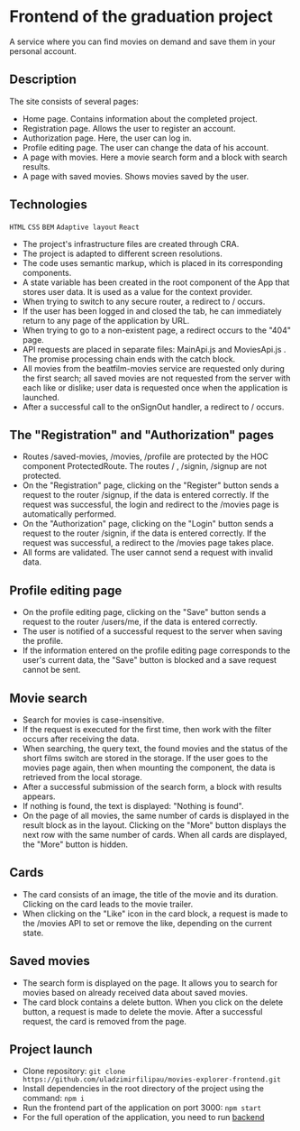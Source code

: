 # Frontend of the graduation project

A service where you can find movies on demand and save them in your personal account.

## Description
The site consists of several pages:
- Home page. Contains information about the completed project.
- Registration page. Allows the user to register an account.
- Authorization page. Here, the user can log in.
- Profile editing page. The user can change the data of his account.
- A page with movies. Here a movie search form and a block with search results.
- A page with saved movies. Shows movies saved by the user.

## Technologies
`HTML` `CSS` `BEM` `Adaptive layout` `React`

- The project's infrastructure files are created through CRA.
- The project is adapted to different screen resolutions.
- The code uses semantic markup, which is placed in its corresponding components.
- A state variable has been created in the root component of the App that stores user data. It is used as a value for the context provider.
- When trying to switch to any secure router, a redirect to / occurs.
- If the user has been logged in and closed the tab, he can immediately return to any page of the application by URL.
- When trying to go to a non-existent page, a redirect occurs to the "404" page.
- API requests are placed in separate files: MainApi.js and MoviesApi.js . The promise processing chain ends with the catch block.
- All movies from the beatfilm-movies service are requested only during the first search; all saved movies are not requested from the server with each like or dislike; user data is requested once when the application is launched.
- After a successful call to the onSignOut handler, a redirect to / occurs.


## The "Registration" and "Authorization" pages
- Routes /saved-movies, /movies, /profile are protected by the HOC component ProtectedRoute. The routes / , /signin, /signup are not protected.
- On the "Registration" page, clicking on the "Register" button sends a request to the router /signup, if the data is entered correctly. If the request was successful, the login and redirect to the /movies page is automatically performed.
- On the "Authorization" page, clicking on the "Login" button sends a request to the router /signin, if the data is entered correctly. If the request was successful, a redirect to the /movies page takes place.
- All forms are validated. The user cannot send a request with invalid data.

## Profile editing page
- On the profile editing page, clicking on the "Save" button sends a request to the router /users/me, if the data is entered correctly.
- The user is notified of a successful request to the server when saving the profile.
- If the information entered on the profile editing page corresponds to the user's current data, the "Save" button is blocked and a save request cannot be sent.

## Movie search
- Search for movies is case-insensitive.
- If the request is executed for the first time, then work with the filter occurs after receiving the data.
- When searching, the query text, the found movies and the status of the short films switch are stored in the storage. If the user goes to the movies page again, then when mounting the component, the data is retrieved from the local storage.
- After a successful submission of the search form, a block with results appears.
- If nothing is found, the text is displayed: "Nothing is found".
- On the page of all movies, the same number of cards is displayed in the result block as in the layout. Clicking on the "More" button displays the next row with the same number of cards. When all cards are displayed, the "More" button is hidden.

## Cards
- The card consists of an image, the title of the movie and its duration. Clicking on the card leads to the movie trailer.
- When clicking on the "Like" icon in the card block, a request is made to the /movies API to set or remove the like, depending on the current state.

## Saved movies
- The search form is displayed on the page. It allows you to search for movies based on already received data about saved movies.
- The card block contains a delete button. When you click on the delete button, a request is made to delete the movie. After a successful request, the card is removed from the page.

## Project launch
- Clone repository: `git clone https://github.com/uladzimirfilipau/movies-explorer-frontend.git`
- Install dependencies in the root directory of the project using the command: `npm i`
- Run the frontend part of the application on port 3000: `npm start`
- For the full operation of the application, you need to run [backend](https://github.com/uladzimirfilipau/movies-explorer-api)
